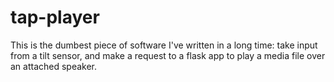 # tap-player

This is the dumbest piece of software I've written in a long time: take input from a tilt sensor, and make a request to a flask app to play a media file over an attached speaker.  
